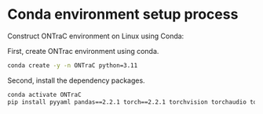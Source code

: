 # Conda environment setup process

Construct ONTraC environment on Linux using Conda:

First, create ONTrac environment using conda.

```bash
conda create -y -n ONTraC python=3.11
```

Second, install the dependency packages.

```bash
conda activate ONTraC
pip install pyyaml pandas==2.2.1 torch==2.2.1 torchvision torchaudio torch_geometric==2.5.0
```
